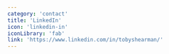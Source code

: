 ```yaml
---
category: 'contact'
title: 'LinkedIn'
icon: 'linkedin-in'
iconLibrary: 'fab'
link: 'https://www.linkedin.com/in/tobyshearman/'
---
```

